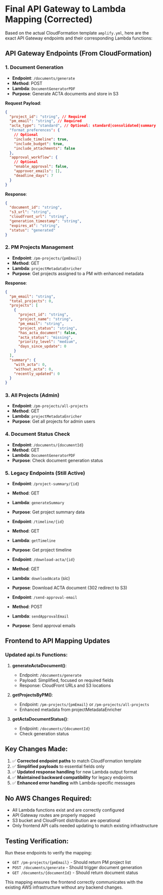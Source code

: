 # Final API Gateway to Lambda Mapping (Corrected)

Based on the actual CloudFormation template `amplify.yml`, here are the exact API Gateway endpoints and their corresponding Lambda functions:

## API Gateway Endpoints (From CloudFormation)

### 1. Document Generation

- **Endpoint**: `/documents/generate`
- **Method**: POST
- **Lambda**: `DocumentGeneratorPDF`
- **Purpose**: Generate ACTA documents and store in S3

**Request Payload**:

```json
{
  "project_id": "string", // Required
  "pm_email": "string", // Required
  "acta_type": "standard", // Optional: standard|consolidated|summary
  "format_preferences": {
    // Optional
    "include_timeline": true,
    "include_budget": true,
    "include_attachments": false
  },
  "approval_workflow": {
    // Optional
    "enable_approval": false,
    "approver_emails": [],
    "deadline_days": 7
  }
}
```

**Response**:

```json
{
  "document_id": "string",
  "s3_url": "string",
  "cloudfront_url": "string",
  "generation_timestamp": "string",
  "expires_at": "string",
  "status": "generated"
}
```

### 2. PM Projects Management

- **Endpoint**: `/pm-projects/{pmEmail}`
- **Method**: GET
- **Lambda**: `projectMetadataEnricher`
- **Purpose**: Get projects assigned to a PM with enhanced metadata

**Response**:

```json
{
  "pm_email": "string",
  "total_projects": 0,
  "projects": [
    {
      "project_id": "string",
      "project_name": "string",
      "pm_email": "string",
      "project_status": "string",
      "has_acta_document": false,
      "acta_status": "missing",
      "priority_level": "medium",
      "days_since_update": 0
    }
  ],
  "summary": {
    "with_acta": 0,
    "without_acta": 0,
    "recently_updated": 0
  }
}
```

### 3. All Projects (Admin)

- **Endpoint**: `/pm-projects/all-projects`
- **Method**: GET
- **Lambda**: `projectMetadataEnricher`
- **Purpose**: Get all projects for admin users

### 4. Document Status Check

- **Endpoint**: `/documents/{documentId}`
- **Method**: GET
- **Lambda**: `DocumentGeneratorPDF`
- **Purpose**: Check document generation status

### 5. Legacy Endpoints (Still Active)

- **Endpoint**: `/project-summary/{id}`
- **Method**: GET
- **Lambda**: `generateSummary`
- **Purpose**: Get project summary data

- **Endpoint**: `/timeline/{id}`
- **Method**: GET
- **Lambda**: `getTimeline`
- **Purpose**: Get project timeline

- **Endpoint**: `/download-acta/{id}`
- **Method**: GET
- **Lambda**: `downloadAcata` (sic)
- **Purpose**: Download ACTA document (302 redirect to S3)

- **Endpoint**: `/send-approval-email`
- **Method**: POST
- **Lambda**: `sendApprovalEmail`
- **Purpose**: Send approval emails

## Frontend to API Mapping Updates

### Updated api.ts Functions:

1. **generateActaDocument()**:
   - Endpoint: `/documents/generate`
   - Payload: Simplified, focused on required fields
   - Response: CloudFront URLs and S3 locations

2. **getProjectsByPM()**:
   - Endpoint: `/pm-projects/{pmEmail}` or `/pm-projects/all-projects`
   - Enhanced metadata from projectMetadataEnricher

3. **getActaDocumentStatus()**:
   - Endpoint: `/documents/{documentId}`
   - Check generation status

## Key Changes Made:

1. ✅ **Corrected endpoint paths** to match CloudFormation template
2. ✅ **Simplified payloads** to essential fields only
3. ✅ **Updated response handling** for new Lambda output format
4. ✅ **Maintained backward compatibility** for legacy endpoints
5. ✅ **Enhanced error handling** with Lambda-specific messages

## No AWS Changes Required:

- All Lambda functions exist and are correctly configured
- API Gateway routes are properly mapped
- S3 bucket and CloudFront distribution are operational
- Only frontend API calls needed updating to match existing infrastructure

## Testing Verification:

Run these endpoints to verify the mapping:

- `GET /pm-projects/{pmEmail}` - Should return PM project list
- `POST /documents/generate` - Should trigger document generation
- `GET /documents/{documentId}` - Should return document status

This mapping ensures the frontend correctly communicates with the existing AWS infrastructure without any backend changes.
